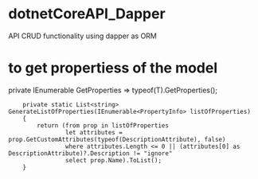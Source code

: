 # dotnetCoreAPI_Dapper
API CRUD functionality using dapper as ORM

# to get propertiess of the model
   private IEnumerable<PropertyInfo> GetProperties => typeof(T).GetProperties();

        private static List<string> GenerateListOfProperties(IEnumerable<PropertyInfo> listOfProperties)
        {
            return (from prop in listOfProperties
                    let attributes = prop.GetCustomAttributes(typeof(DescriptionAttribute), false)
                    where attributes.Length <= 0 || (attributes[0] as DescriptionAttribute)?.Description != "ignore"
                    select prop.Name).ToList();
        }

